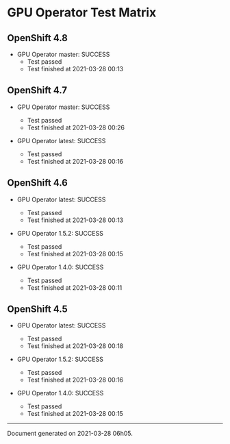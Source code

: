 
GPU Operator Test Matrix
========================

OpenShift 4.8
-------------

* GPU Operator master: SUCCESS
  - Test passed
  - Test finished at 2021-03-28 00:13

OpenShift 4.7
-------------

* GPU Operator master: SUCCESS
  - Test passed
  - Test finished at 2021-03-28 00:26

* GPU Operator latest: SUCCESS
  - Test passed
  - Test finished at 2021-03-28 00:16

OpenShift 4.6
-------------

* GPU Operator latest: SUCCESS
  - Test passed
  - Test finished at 2021-03-28 00:13

* GPU Operator 1.5.2: SUCCESS
  - Test passed
  - Test finished at 2021-03-28 00:15

* GPU Operator 1.4.0: SUCCESS
  - Test passed
  - Test finished at 2021-03-28 00:11

OpenShift 4.5
-------------

* GPU Operator latest: SUCCESS
  - Test passed
  - Test finished at 2021-03-28 00:18

* GPU Operator 1.5.2: SUCCESS
  - Test passed
  - Test finished at 2021-03-28 00:16

* GPU Operator 1.4.0: SUCCESS
  - Test passed
  - Test finished at 2021-03-28 00:15


---
Document generated on 2021-03-28 06h05.
